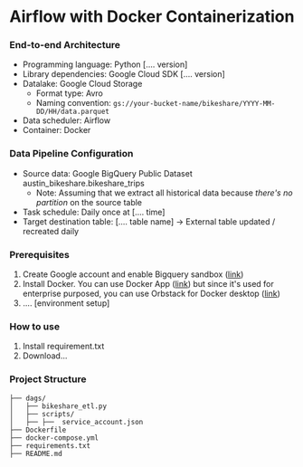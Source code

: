 # Airflow with Docker Containerization


### End-to-end Architecture
* Programming language: Python  [.... version]
* Library dependencies: Google Cloud SDK [.... version]
* Datalake: Google Cloud Storage
  - Format type: Avro
  - Naming convention: `gs://your-bucket-name/bikeshare/YYYY-MM-DD/HH/data.parquet`
* Data scheduler: Airflow
* Container: Docker

### Data Pipeline Configuration
* Source data: Google BigQuery Public Dataset austin_bikeshare.bikeshare_trips
  - Note: Assuming that we extract all historical data because *there's no partition* on the source table
* Task schedule: Daily once at [.... time]
* Target destination table:  [.... table name] -> External table updated / recreated daily

### Prerequisites
1. Create Google account and enable Bigquery sandbox ([link](https://cloud.google.com/bigquery/docs/sandbox#get_started))
3. Install Docker. You can use Docker App ([link](https://docs.docker.com/desktop/)) but since it's used for enterprise purposed, you can use Orbstack for Docker desktop ([link](https://docs.orbstack.dev/quick-start))
4. .... [environment setup]

### How to use
1. Install requirement.txt 
2. Download...

### Project Structure
```
├── dags/
│   ├── bikeshare_etl.py 
│   ├── scripts/ 
│   ├── ├──  service_account.json 
├── Dockerfile
├── docker-compose.yml
├── requirements.txt
├── README.md
```
